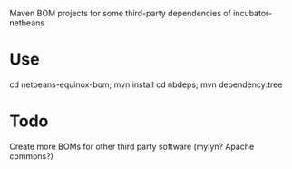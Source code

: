 Maven BOM projects for some third-party dependencies of incubator-netbeans

# Use

cd netbeans-equinox-bom; mvn install
cd nbdeps; mvn dependency:tree

# Todo

Create more BOMs for other third party software (mylyn? Apache commons?)

